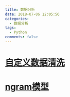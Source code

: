 ```yaml
---
title: 数据分析
date: 2018-07-06 12:05:56
categories:
  - 数据分析
tags: 
  - Python
comments: false
---
```


<h1><a href="">自定义数据清洗</a></h1>
<h1><a href="">ngram模型</a></h1>
